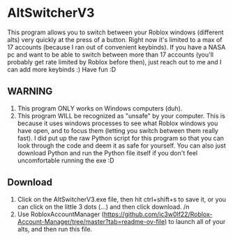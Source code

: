# AltSwitcherV3
This program allows you to switch between your Roblox windows (different alts) very quickly at the press of a button.
Right now it's limited to a max of 17 accounts (because I ran out of convenient keybinds).
If you have a NASA pc and want to be able to switch between more than 17 accounts (you'll probably get rate limited by Roblox before then), just reach out to me and I can add more keybinds :)
Have fun :D
## WARNING
1. This program ONLY works on Windows computers (duh).
2. This program WILL be recognized as "unsafe" by your computer. This is because it uses windows processes to see what Roblox windows you have open, and to focus them (letting you switch between them really fast).
I did put up the raw Python script for this program so that you can look through the code and deem it as safe for yourself. You can also just download Python and run the Python file itself if you don't feel uncomfortable running the exe :D

## Download
1. Click on the AltSwitcherV3.exe file, then hit ctrl+shift+s to save it, or you can click on the little 3 dots (...) and then click download. /n
2. Use RobloxAccountManager (https://github.com/ic3w0lf22/Roblox-Account-Manager/tree/master?tab=readme-ov-file) to launch all of your alts, and then run this file.
